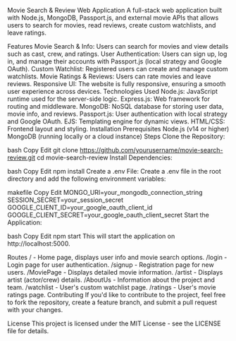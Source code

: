 Movie Search & Review Web Application
A full-stack web application built with Node.js, MongoDB, Passport.js, and external movie APIs that allows users to search for movies, read reviews, create custom watchlists, and leave ratings.

Features
Movie Search & Info: Users can search for movies and view details such as cast, crew, and ratings.
User Authentication: Users can sign up, log in, and manage their accounts with Passport.js (local strategy and Google OAuth).
Custom Watchlist: Registered users can create and manage custom watchlists.
Movie Ratings & Reviews: Users can rate movies and leave reviews.
Responsive UI: The website is fully responsive, ensuring a smooth user experience across devices.
Technologies Used
Node.js: JavaScript runtime used for the server-side logic.
Express.js: Web framework for routing and middleware.
MongoDB: NoSQL database for storing user data, movie info, and reviews.
Passport.js: User authentication with local strategy and Google OAuth.
EJS: Templating engine for dynamic views.
HTML/CSS: Frontend layout and styling.
Installation
Prerequisites
Node.js (v14 or higher)
MongoDB (running locally or a cloud instance)
Steps
Clone the Repository:

bash
Copy
Edit
git clone https://github.com/yourusername/movie-search-review.git
cd movie-search-review
Install Dependencies:

bash
Copy
Edit
npm install
Create a .env File: Create a .env file in the root directory and add the following environment variables:

makefile
Copy
Edit
MONGO_URI=your_mongodb_connection_string
SESSION_SECRET=your_session_secret
GOOGLE_CLIENT_ID=your_google_oauth_client_id
GOOGLE_CLIENT_SECRET=your_google_oauth_client_secret
Start the Application:

bash
Copy
Edit
npm start
This will start the application on http://localhost:5000.

Routes
/ - Home page, displays user info and movie search options.
/login - Login page for user authentication.
/signup - Registration page for new users.
/MoviePage - Displays detailed movie information.
/artist - Displays artist (actor/crew) details.
/AboutUs - Information about the project and team.
/watchlist - User's custom watchlist page.
/ratings - User's movie ratings page.
Contributing
If you'd like to contribute to the project, feel free to fork the repository, create a feature branch, and submit a pull request with your changes.

License
This project is licensed under the MIT License - see the LICENSE file for details.
